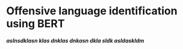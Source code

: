 # Offensive language identification using BERT
##### aslnsdklasn klas dnklas dnkasn dkla sldk asldaskldm
